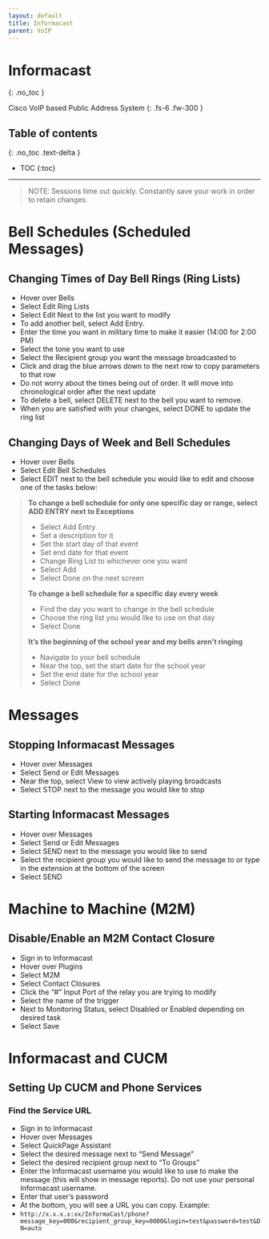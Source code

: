 ```yaml
---
layout: default
title: Informacast
parent: VoIP
---
```


# Informacast
{: .no_toc }

Cisco VoIP based Public Address System
{: .fs-6 .fw-300 }

## Table of contents
{: .no_toc .text-delta }

* TOC
{:toc}

---

> NOTE: Sessions time out quickly. Constantly save your work in order to retain changes.

# Bell Schedules \(Scheduled Messages\)

## Changing Times of Day Bell Rings \(Ring Lists\)

* Hover over Bells
* Select Edit Ring Lists
* Select Edit Next to the list you want to modify
* To add another bell, select Add Entry. 
* Enter the time you want in military time to make it easier \(14:00 for 2:00 PM\)
* Select the tone you want to use
* Select the Recipient group you want the message broadcasted to
* Click and drag the blue arrows down to the next row to copy parameters to that row
* Do not worry about the times being out of order. It will move into chronological order after the next update
* To delete a bell, select DELETE next to the bell you want to remove. 
* When you are satisfied with your changes, select DONE to update the ring list

## Changing Days of Week and Bell Schedules

* Hover over Bells
* Select Edit Bell Schedules
* Select EDIT next to the bell schedule you would like to edit and choose one of the tasks below:

> **To change a bell schedule for only one specific day or range, select ADD ENTRY next to Exceptions**
>
> * Select Add Entry
> * Set a description for it
> * Set the start day of that event
> * Set end date for that event
> * Change Ring List to whichever one you want
> * Select Add
> * Select Done on the next screen
>
> **To change a bell schedule for a specific day every week**
>
> * Find the day you want to change in the bell schedule
> * Choose the ring list you would like to use on that day
> * Select Done
>
> **It’s the beginning of the school year and my bells aren’t ringing**
>
> * Navigate to your bell schedule
> * Near the top, set the start date for the school year
> * Set the end date for the school year
> * Select Done

# Messages

## Stopping Informacast Messages

* Hover over Messages
* Select Send or Edit Messages
* Near the top, select View to view actively playing broadcasts
* Select STOP next to the message you would like to stop

## Starting Informacast Messages

* Hover over Messages
* Select Send or Edit Messages
* Select SEND next to the message you would like to send
* Select the recipient group you would like to send the message to or type in the extension at the bottom of the screen
* Select SEND

# Machine to Machine \(M2M\)

## Disable/Enable an M2M Contact Closure

* Sign in to Informacast
* Hover over Plugins
* Select M2M
* Select Contact Closures
* Click the “\#” Input Port of the relay you are trying to modify
* Select the name of the trigger
* Next to Monitoring Status, select Disabled or Enabled depending on desired task
* Select Save

# Informacast and CUCM

## Setting Up CUCM and Phone Services

### Find the Service URL

* Sign in to Informacast
* Hover over Messages
* Select QuickPage Assistant
* Select the desired message next to “Send Message”
* Select the desired recipient group next to “To Groups”
* Enter the Informacast username you would like to use to make the message \(this will show in message reports\). Do not use your personal Informacast username.
* Enter that user’s password
* At the bottom, you will see a URL you can copy. Example:
* `http://x.x.x.x:xx/InformaCast/phone?message_key=000&recipient_group_key=0000&login=test&password=test&DN=auto`


